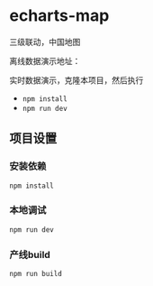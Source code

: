 # echarts-map
三级联动，中国地图

离线数据演示地址：

实时数据演示，克隆本项目，然后执行
*  `npm install` 
*   `npm run dev`


## 项目设置

### 安装依赖
```sh
npm install
```

### 本地调试

```sh
npm run dev
```

### 产线build

```sh
npm run build
```
